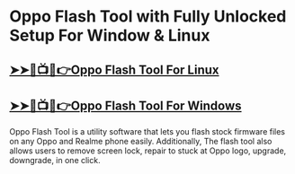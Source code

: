 # Oppo Flash Tool with Fully Unlocked Setup For Window & Linux


## [➤➤🔴📺📱👉Oppo Flash Tool For Linux](https://tinyurl.com/5n8xttf6)

## [➤➤🔴📺📱👉Oppo Flash Tool For Windows            ](https://tinyurl.com/5n8xttf6)



Oppo Flash Tool is a utility software that lets you flash stock firmware files on any Oppo and Realme phone easily. Additionally, The flash tool also allows users to remove screen lock, repair to stuck at Oppo logo, upgrade, downgrade, in one click.






